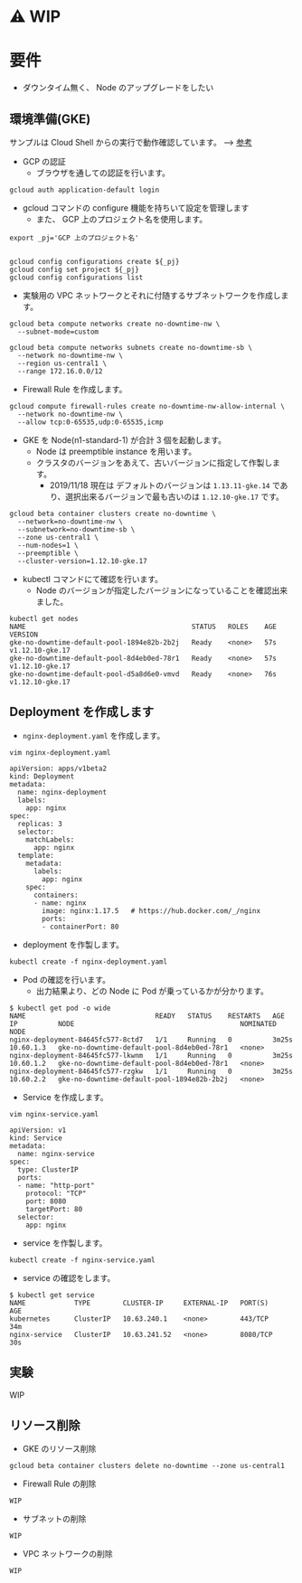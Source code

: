 # :warning: WIP

# 要件

+ ダウンタイム無く、 Node のアップグレードをしたい

## 環境準備(GKE)

サンプルは Cloud Shell からの実行で動作確認しています。 --> [参考](https://github.com/iganari/package-gcp/tree/master/kubernetes/sample-basic/gcloud)



+ GCP の認証
  + ブラウザを通しての認証を行います。


```
gcloud auth application-default login
```

+ gcloud コマンドの configure 機能を持ちいて設定を管理します
  + また、 GCP 上のプロジェクト名を使用します。
  
```
export _pj='GCP 上のプロジェクト名'
  
  
gcloud config configurations create ${_pj}
gcloud config set project ${_pj}
gcloud config configurations list
```

+ 実験用の VPC ネットワークとそれに付随するサブネットワークを作成します。
  
```
gcloud beta compute networks create no-downtime-nw \
  --subnet-mode=custom
```
```
gcloud beta compute networks subnets create no-downtime-sb \
  --network no-downtime-nw \
  --region us-central1 \
  --range 172.16.0.0/12
```

+ Firewall Rule を作成します。

```
gcloud compute firewall-rules create no-downtime-nw-allow-internal \
  --network no-downtime-nw \
  --allow tcp:0-65535,udp:0-65535,icmp
```

+ GKE を Node(n1-standard-1) が合計 3 個を起動します。
  + Node は preemptible instance を用います。
  + クラスタのバージョンをあえて、古いバージョンに指定して作製します。
    + 2019/11/18 現在は デフォルトのバージョンは `1.13.11-gke.14` であり、選択出来るバージョンで最も古いのは `1.12.10-gke.17` です。

```
gcloud beta container clusters create no-downtime \
  --network=no-downtime-nw \
  --subnetwork=no-downtime-sb \
  --zone us-central1 \
  --num-nodes=1 \
  --preemptible \
  --cluster-version=1.12.10-gke.17
```

+ kubectl コマンドにて確認を行います。
  + Node のバージョンが指定したバージョンになっていることを確認出来ました。

```
kubectl get nodes
NAME                                         STATUS   ROLES    AGE   VERSION
gke-no-downtime-default-pool-1894e82b-2b2j   Ready    <none>   57s   v1.12.10-gke.17
gke-no-downtime-default-pool-8d4eb0ed-78r1   Ready    <none>   57s   v1.12.10-gke.17
gke-no-downtime-default-pool-d5a8d6e0-vmvd   Ready    <none>   76s   v1.12.10-gke.17
```

## Deployment を作成します

+ `nginx-deployment.yaml` を作成します。

```
vim nginx-deployment.yaml
```
```
apiVersion: apps/v1beta2
kind: Deployment
metadata:
  name: nginx-deployment
  labels:
    app: nginx
spec:
  replicas: 3
  selector:
    matchLabels:
      app: nginx
  template:
    metadata:
      labels:
        app: nginx
    spec:
      containers:
      - name: nginx
        image: nginx:1.17.5   # https://hub.docker.com/_/nginx
        ports:
        - containerPort: 80

```

+ deployment を作製します。

```
kubectl create -f nginx-deployment.yaml
```

+ Pod の確認を行います。
  + 出力結果より、どの Node に Pod が乗っているかが分かります。

```
$ kubectl get pod -o wide
NAME                                READY   STATUS    RESTARTS   AGE     IP          NODE                                         NOMINATED NODE
nginx-deployment-84645fc577-8ctd7   1/1     Running   0          3m25s   10.60.1.3   gke-no-downtime-default-pool-8d4eb0ed-78r1   <none>
nginx-deployment-84645fc577-lkwnm   1/1     Running   0          3m25s   10.60.1.2   gke-no-downtime-default-pool-8d4eb0ed-78r1   <none>
nginx-deployment-84645fc577-rzgkw   1/1     Running   0          3m25s   10.60.2.2   gke-no-downtime-default-pool-1894e82b-2b2j   <none>
```

+ Service を作成します。

```
vim nginx-service.yaml
```
```
apiVersion: v1
kind: Service
metadata:
  name: nginx-service
spec:
  type: ClusterIP
  ports:
  - name: "http-port"
    protocol: "TCP"
    port: 8080
    targetPort: 80
  selector:
    app: nginx
```

+ service を作製します。

```
kubectl create -f nginx-service.yaml
```

+ service の確認をします。

```
$ kubectl get service
NAME            TYPE        CLUSTER-IP     EXTERNAL-IP   PORT(S)    AGE
kubernetes      ClusterIP   10.63.240.1    <none>        443/TCP    34m
nginx-service   ClusterIP   10.63.241.52   <none>        8080/TCP   30s
```


## 実験

WIP











## リソース削除

+ GKE のリソース削除

```
gcloud beta container clusters delete no-downtime --zone us-central1
```

+ Firewall Rule の削除

```
WIP
```

+ サブネットの削除

```
WIP
```

+ VPC ネットワークの削除

```
WIP
```







